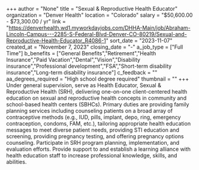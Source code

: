 +++
author = "None"
title = "Sexual & Reproductive Health Educator"
organization = "Denver Health"
location = "Colorado"
salary = "$50,600.00 - $73,300.00 / yr"
link = "https://denverhealth.wd1.myworkdayjobs.com/DHHA-Main/job/Abraham-Lincoln-Campus---2285-S-Federal-Blvd-Denver-CO-80219/Sexual-and-Reproductive-Health-Educator_R4086-1"
sort_date = "2023-11-07"
created_at = "November 7, 2023"
closing_date = "-"
a_job_type = ["Full Time"]
b_benefits = ["General Benefits","Retirement","Health Insurance","Paid Vacation","Dental","Vision","Disability insurance","Professional development","FSA","Short-term disability insurance","Long-term disability insurance"]
c_feedback = ""
aa_degrees_required = "High school degree required"
thumbnail = ""
+++
Under general supervision, serve as Health Educator, Sexual & Reproductive Health (SRH), delivering one-on-one client-centered health education on sexual and reproductive health concepts in community and school-based health centers (SBHCs). Primary duties are providing family planning services including counseling patients on a broad array of contraceptive methods (e.g., IUD, pills, implant, depo, ring, emergency contraception, condoms, FAM, etc.), tailoring appropriate health education messages to meet diverse patient needs, providing STI education and screening, providing pregnancy testing, and offering pregnancy options counseling. Participate in SRH program planning, implementation, and evaluation efforts. Provide support to and establish a learning alliance with health education staff to increase professional knowledge, skills, and abilities.